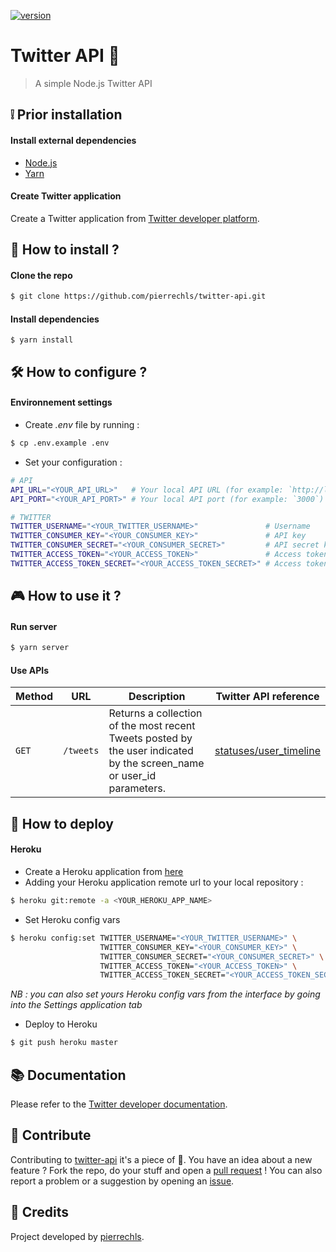 [![version](https://img.shields.io/github/release/pierrechls/twitter-api.svg?style=for-the-badge&logo=appveyor)](https://github.com/pierrechls/twitter-api)

# Twitter API :hatched_chick:

> A simple Node.js Twitter API

## :grey_exclamation: Prior installation

#### Install external dependencies

- [Node.js](https://nodejs.org/en/download/)
- [Yarn](https://yarnpkg.com/lang/en/docs/install/)

#### Create Twitter application

Create a Twitter application from [Twitter developer platform](https://developer.twitter.com/en/apps).

## :rocket: How to install ?

#### Clone the repo

```bash
$ git clone https://github.com/pierrechls/twitter-api.git
```

#### Install dependencies

```
$ yarn install
```

## :hammer_and_wrench: How to configure ?

#### Environnement settings

- Create _.env_ file by running :

```bash
$ cp .env.example .env
```

- Set your configuration :

```bash
# API
API_URL="<YOUR_API_URL>"   # Your local API URL (for example: `http://localhost)
API_PORT="<YOUR_API_PORT>" # Your local API port (for example: `3000`)

# TWITTER
TWITTER_USERNAME="<YOUR_TWITTER_USERNAME>"               # Username
TWITTER_CONSUMER_KEY="<YOUR_CONSUMER_KEY>"               # API key
TWITTER_CONSUMER_SECRET="<YOUR_CONSUMER_SECRET>"         # API secret key
TWITTER_ACCESS_TOKEN="<YOUR_ACCESS_TOKEN>"               # Access token
TWITTER_ACCESS_TOKEN_SECRET="<YOUR_ACCESS_TOKEN_SECRET>" # Access token secret
```

## :video_game: How to use it ?

#### Run server

```bash
$ yarn server
```

#### Use APIs

| Method | URL | Description | Twitter API reference
| --- | --- | --- | --- |
| `GET` | `/tweets` | Returns a collection of the most recent Tweets posted by the user indicated by the screen_name or user_id parameters. | [statuses/user_timeline](https://developer.twitter.com/en/docs/tweets/timelines/api-reference/get-statuses-user_timeline.html)

## :rocket: How to deploy

#### Heroku

- Create a Heroku application from [here](https://dashboard.heroku.com/new-app)
- Adding your Heroku application remote url to your local repository :

```bash
$ heroku git:remote -a <YOUR_HEROKU_APP_NAME>
```

- Set Heroku config vars

```bash
$ heroku config:set TWITTER_USERNAME="<YOUR_TWITTER_USERNAME>" \
                    TWITTER_CONSUMER_KEY="<YOUR_CONSUMER_KEY>" \
                    TWITTER_CONSUMER_SECRET="<YOUR_CONSUMER_SECRET>" \
                    TWITTER_ACCESS_TOKEN="<YOUR_ACCESS_TOKEN>" \
                    TWITTER_ACCESS_TOKEN_SECRET="<YOUR_ACCESS_TOKEN_SECRET>"
```

_NB : you can also set yours Heroku config vars from the interface by going into the Settings application tab_

- Deploy to Heroku

```bash
$ git push heroku master
```

## :books: Documentation

Please refer to the [Twitter developer documentation](https://developer.twitter.com/en/docs).

## :raised_hands: Contribute

Contributing to [twitter-api](https://github.com/pierrechls/twitter-api) it's a piece of :cake:. You have an idea about a new feature ? Fork the repo, do your stuff and open a [pull request](https://github.com/pierrechls/twitter-api/compare) ! You can also report a problem or a suggestion by opening an [issue](https://github.com/pierrechls/twitter-api/new).

## :tada: Credits

Project developed by [pierrechls](https://github.com/pierrechls/).